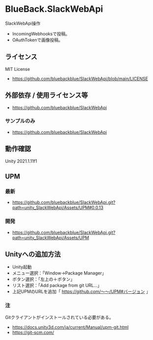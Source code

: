 # BlueBack.SlackWebApi
SlackWebApi操作
* IncomingWebhooksで投稿。
* OAuthTokenで画像投稿。

## ライセンス
MIT License
* https://github.com/bluebackblue/SlackWebApi/blob/main/LICENSE

## 外部依存 / 使用ライセンス等
* https://github.com/bluebackblue/SlackWebApi
### サンプルのみ
* https://github.com/bluebackblue/SlackWebApi

## 動作確認
Unity 2021.1.11f1

## UPM
### 最新
* https://github.com/bluebackblue/SlackWebApi.git?path=unity_SlackWebApi/Assets/UPM#0.0.13
### 開発
* https://github.com/bluebackblue/SlackWebApi.git?path=unity_SlackWebApi/Assets/UPM

## Unityへの追加方法
* Unity起動
* メニュー選択：「Window->Package Manager」
* ボタン選択：「左上の＋ボタン」
* リスト選択：「Add package from git URL...」
* 上記UPMのURLを追加「 https://github.com/～～/UPM#バージョン 」
### 注
Gitクライアントがインストールされている必要がある。
* https://docs.unity3d.com/ja/current/Manual/upm-git.html
* https://git-scm.com/

